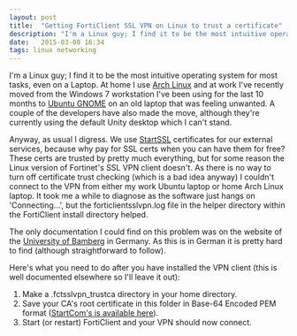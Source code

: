 ```yaml
---
layout: post
title:  "Getting FortiClient SSL VPN on Linux to trust a certificate"
description: "I'm a Linux guy; I find it to be the most intuitive operating system for most tasks, even on a Laptop. At home I use Arch Linux and at work I've recently moved from the Windows 7 workstation I've been using for the last 10 months to Ubuntu GNOME on an old laptop that was feeling unwanted."
date:   2015-03-08 16:34
tags: linux networking
---
```

I'm a Linux guy; I find it to be the most intuitive operating system for most tasks, even on a Laptop. At home I use [Arch Linux](https://www.archlinux.org) and at work I've recently moved from the Windows 7 workstation I've been using for the last 10 months to [Ubuntu GNOME](http://ubuntugnome.org) on an old laptop that was feeling unwanted. A couple of the developers have also made the move, although they're currently using the default Unity desktop which I can't stand.

Anyway, as usual I digress. We use [StartSSL](https://www.startssl.com/) certificates for our external services, because why pay for SSL certs when you can have them for free? These certs are trusted by pretty much everything, but for some reason the Linux version of Fortinet's SSL VPN client doesn't. As there is no way to turn off certificate trust checking (which is a bad idea anyway) I couldn't connect to the VPN from either my work Ubuntu laptop or home Arch Linux laptop. It took me a while to diagnose as the software just hangs on 'Connecting...', but the forticlientsslvpn.log file in the helper directory within the FortiClient install directory helped.

The only documentation I could find on this problem was on the website of the [University of Bamberg](http://www.uni-bamberg.de/fileadmin/rz/vpn/Linux/VPN_Linux_FortiClient.pdf) in Germany. As this is in German it is pretty hard to find (although straightforward to follow).

Here's what you need to do after you have installed the VPN client (this is well documented elsewhere so I'll leave it out):

1. Make a .fctsslvpn_trustca directory in your home directory.
2. Save your CA's root certificate in this folder in Base-64 Encoded PEM format ([StartCom's is available here](http://www.startssl.com/certs/ca.pem)).
3. Start (or restart) FortiClient and your VPN should now connect.
